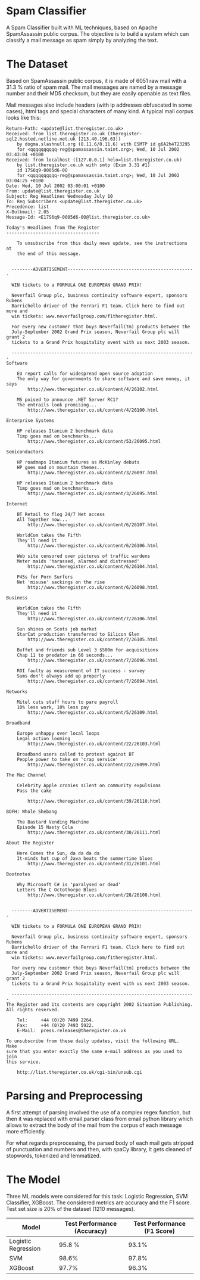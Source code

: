 # Spam Classifier
A Spam Classifier built with ML techniques, based on Apache SpamAssassin public corpus. The objective is to build a system which can classify a mail message as spam simply by analyzing the text.


# The Dataset

Based on SpamAssassin public corpus, it is made of 6051 raw mail with a 31.3 % ratio of spam mail. The mail messages are named by a message number and their MD5 checksum, but they are easily openable as text files.

Mail messages also include headers (with ip addresses obfuscated in some cases), html tags and special characters of many kind.
A typical mail corpus looks like this:

```
Return-Path: <update@list.theregister.co.uk>
Received: from list.theregister.co.uk (theregister-sql2.hosted.netline.net.uk [213.40.196.63])
	by dogma.slashnull.org (8.11.6/8.11.6) with ESMTP id g6A2h4T23295
	for <qqqqqqqqqq-reg@spamassassin.taint.org>; Wed, 10 Jul 2002 03:43:04 +0100
Received: from localhost ([127.0.0.1] helo=list.theregister.co.uk)
	by list.theregister.co.uk with smtp (Exim 3.31 #1)
	id 17S6q9-0005d6-0O
	for <qqqqqqqqqq-reg@spamassassin.taint.org>; Wed, 10 Jul 2002 03:04:25 +0100
Date: Wed, 10 Jul 2002 03:00:01 +0100
From: update@list.theregister.co.uk
Subject: Reg Headlines Wednesday July 10
To: Reg Subscribers <update@list.theregister.co.uk>
Precedence: list
X-Bulkmail: 2.05
Message-Id: <E17S6q9-0005d6-0O@list.theregister.co.uk>

Today's Headlines from The Register
-----------------------------------

    To unsubscribe from this daily news update, see the instructions at
    the end of this message.


  --------ADVERTISEMENT------------------------------------------------

  WIN tickets to a FORMULA ONE EUROPEAN GRAND PRIX!

  Neverfail Group plc, business continuity software expert, sponsors Rubens
  Barrichello driver of the Ferrari F1 team. Click here to find out more and
  win tickets: www.neverfailgroup.com/f1theregister.html.

  For every new customer that buys Neverfail(tm) products between the
  July-September 2002 Grand Prix season, Neverfail Group plc will grant 2
  tickets to a Grand Prix hospitality event with us next 2003 season.

  ---------------------------------------------------------------------
Software

    EU report calls for widespread open source adoption
    The only way for governments to share software and save money, it says
        http://www.theregister.co.uk/content/4/26102.html

    MS poised to announce .NET Server RC1?
    The entrails look promising...
        http://www.theregister.co.uk/content/4/26100.html

Enterprise Systems

    HP releases Itanium 2 benchmark data
    Timp goes mad on benchmarks...
        http://www.theregister.co.uk/content/53/26095.html

Semiconductors

    HP roadmaps Itanium futures as McKinley debuts
    HP goes mad on mountain themes...
        http://www.theregister.co.uk/content/3/26097.html

    HP releases Itanium 2 benchmark data
    Timp goes mad on benchmarks...
        http://www.theregister.co.uk/content/3/26095.html

Internet

    BT Retail to flog 24/7 Net access
    All Together now...
        http://www.theregister.co.uk/content/6/26107.html

    WorldCom takes the Fifth
    They'll need it
        http://www.theregister.co.uk/content/6/26106.html

    Web site censored over pictures of traffic wardens 
    Meter maids 'harassed, alarmed and distressed'
        http://www.theregister.co.uk/content/6/26104.html

    P45s for Porn Surfers 
    Net 'misuse' sackings on the rise
        http://www.theregister.co.uk/content/6/26098.html

Business

    WorldCom takes the Fifth
    They'll need it
        http://www.theregister.co.uk/content/7/26106.html

    Sun shines on Scots job market
    StarCat production transferred to Silicon Glen
        http://www.theregister.co.uk/content/7/26105.html

    Buffet and friends sub Level 3 $500m for acquisitions
    Chap 11 to predator in 60 seconds...
        http://www.theregister.co.uk/content/7/26096.html

    ROI faulty as measurement of IT success - survey
    Sums don't always add up properly
        http://www.theregister.co.uk/content/7/26094.html

Networks

    Mitel cuts staff hours to pare payroll
    10% less work, 10% less pay
        http://www.theregister.co.uk/content/5/26109.html

Broadband

    Europe unhappy over local loops 
    Legal action looming
        http://www.theregister.co.uk/content/22/26103.html

    Broadband users called to protest against BT
    People power to take on 'crap service'
        http://www.theregister.co.uk/content/22/26099.html

The Mac Channel

    Celebrity Apple cronies silent on community expulsions
    Pass the cake

        http://www.theregister.co.uk/content/39/26110.html

BOFH: Whole Shebang

    The Bastard Vending Machine
    Episode 15 Nasty Cola
        http://www.theregister.co.uk/content/30/26111.html

About The Register

    Here Comes the Sun, da da da da
    It-minds hot cup of Java beats the summertime blues
        http://www.theregister.co.uk/content/31/26101.html

Bootnotes

    Why Microsoft C# is 'paralysed or dead'
    Letters The C Octothorpe Blues 
        http://www.theregister.co.uk/content/28/26108.html


  --------ADVERTISEMENT------------------------------------------------

  WIN tickets to a FORMULA ONE EUROPEAN GRAND PRIX!

  Neverfail Group plc, business continuity software expert, sponsors Rubens
  Barrichello driver of the Ferrari F1 team. Click here to find out more and
  win tickets: www.neverfailgroup.com/f1theregister.html.

  For every new customer that buys Neverfail(tm) products between the
  July-September 2002 Grand Prix season, Neverfail Group plc will grant 2
  tickets to a Grand Prix hospitality event with us next 2003 season.

  ---------------------------------------------------------------------
The Register and its contents are copyright 2002 Situation Publishing.
All rights reserved.

    Tel:     +44 (0)20 7499 2264.
    Fax:     +44 (0)20 7493 5922.
    E-Mail:  press.releases@theregister.co.uk

To unsubscribe from these daily updates, visit the following URL.  Make
sure that you enter exactly the same e-mail address as you used to join
this service.

    http://list.theregister.co.uk/cgi-bin/unsub.cgi

```


# Parsing and Preprocessing

A first attempt of parsing involved the use of a complex regex function, but then it was replaced with email.parser class from email python library which allows to extract the body of the mail from the corpus of each message more efficiently.

For what regards preprocessing, the parsed body of each mail gets stripped of punctuation and numbers and then, with spaCy library, it gets cleaned of stopwords, tokenized and lemmatized.


# The Model

Three ML models were considered for this task: Logistic Regression, SVM Classifier, XGBoost. The considered metrics are accuracy and the F1 score.
Test set size is 20% of the dataset (1210 messages).

| Model  | Test Performance (Accuracy) | Test Performance (F1 Score) |
| ------------- | ------------- | ------------- |
| Logistic Regression  | 95.8 %  | 93.1%  |
| SVM | 98.6%  | 97.8% |
| XGBoost | 97.7% | 96.3% |

